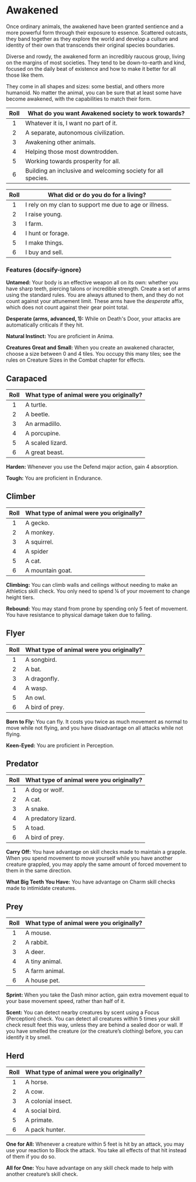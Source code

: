 # Awakened

Once ordinary animals, the awakened have been granted sentience and a more powerful form through their exposure to essence. Scattered outcasts, they band together as they explore the world and develop a culture and identity of their own that transcends their original species boundaries.

Diverse and rowdy, the awakened form an incredibly raucous group, living on the margins of most societies. They tend to be down-to-earth and kind, focused on the daily beat of existence and how to make it better for all those like them.

They come in all shapes and sizes: some bestial, and others more humanoid. No matter the animal, you can be sure that at least some have become awakened, with the capabilities to match their form.

<div class="side-panel">

| Roll | What do you want Awakened society to work towards?           |
| :--: | ------------------------------------------------------------ |
|  1   | Whatever it is, I want no part of it.                        |
|  2   | A separate, autonomous civilization.                         |
|  3   | Awakening other animals.                                     |
|  4   | Helping those most downtrodden.                              |
|  5   | Working towards prosperity for all.                          |
|  6   | Building an inclusive and welcoming society for all species. |

| Roll | What did or do you do for a living?                    |
| :--: | ------------------------------------------------------ |
|  1   | I rely on my clan to support me due to age or illness. |
|  2   | I raise young.                                         |
|  3   | I farm.                                                |
|  4   | I hunt or forage.                                      |
|  5   | I make things.                                         |
|  6   | I buy and sell.                                        |

</div>

### Features {docsify-ignore}

**Untamed:** Your body is an effective weapon all on its own: whether you have sharp teeth, piercing talons or incredible strength. Create a set of arms using the standard rules. You are always attuned to them, and they do not count against your attunement limit. These arms have the _desperate_ affix, which does not count against their gear point total.

<div class="inline-box">

**Desperate (arms, advanced, 1):** While on Death's Door, your attacks are automatically criticals if they hit.

</div>

**Natural Instinct:** You are proficient in Anima.

**Creatures Great and Small:** When you create an awakened character, choose a size between 0 and 4 tiles. You occupy this many tiles; see the rules on Creature Sizes in the Combat chapter for effects.

## Carapaced

<div class="side-panel">

| Roll | What type of animal were you originally? |
| :--: | ---------------------------------------- |
|  1   | A turtle.                                |
|  2   | A beetle.                                |
|  3   | An armadillo.                            |
|  4   | A porcupine.                             |
|  5   | A scaled lizard.                         |
|  6   | A great beast.                           |

</div>

**Harden:** Whenever you use the Defend major action, gain 4 absorption.

**Tough:** You are proficient in Endurance.

## Climber

<div class="side-panel">

| Roll | What type of animal were you originally? |
| :--: | ---------------------------------------- |
|  1   | A gecko.                                 |
|  2   | A monkey.                                |
|  3   | A squirrel.                              |
|  4   | A spider                                 |
|  5   | A cat.                                   |
|  6   | A mountain goat.                         |

</div>

**Climbing:** You can climb walls and ceilings without needing to make an Athletics skill check. You only need to spend ¼ of your movement to change height tiers.

**Rebound:** You may stand from prone by spending only 5 feet of movement. You have resistance to physical damage taken due to falling.

## Flyer

<div class="side-panel">

| Roll | What type of animal were you originally? |
| :--: | ---------------------------------------- |
|  1   | A songbird.                              |
|  2   | A bat.                                   |
|  3   | A dragonfly.                             |
|  4   | A wasp.                                  |
|  5   | An owl.                                  |
|  6   | A bird of prey.                          |

</div>

**Born to Fly:** You can fly. It costs you twice as much movement as normal to move while not flying, and you have disadvantage on all attacks while not flying.

**Keen-Eyed:** You are proficient in Perception.

## Predator

<div class="side-panel">

| Roll | What type of animal were you originally? |
| :--: | ---------------------------------------- |
|  1   | A dog or wolf.                           |
|  2   | A cat.                                   |
|  3   | A snake.                                 |
|  4   | A predatory lizard.                      |
|  5   | A toad.                                  |
|  6   | A bird of prey.                          |

</div>

**Carry Off:** You have advantage on skill checks made to maintain a grapple. When you spend movement to move yourself while you have another creature grappled, you may apply the same amount of forced movement to them in the same direction.

**What Big Teeth You Have:** You have advantage on Charm skill checks made to intimidate creatures.

## Prey

<div class="side-panel">

| Roll | What type of animal were you originally? |
| :--: | ---------------------------------------- |
|  1   | A mouse.                                 |
|  2   | A rabbit.                                |
|  3   | A deer.                                  |
|  4   | A tiny animal.                           |
|  5   | A farm animal.                           |
|  6   | A house pet.                             |

</div>

**Sprint:** When you take the Dash minor action, gain extra movement equal to your base movement speed, rather than half of it.

**Scent:** You can detect nearby creatures by scent using a Focus (Perception) check. You can detect all creatures within 5 times your skill check result feet this way, unless they are behind a sealed door or wall. If you have smelled the creature (or the creature’s clothing) before, you can identify it by smell.

## Herd

<div class="side-panel">

| Roll | What type of animal were you originally? |
| :--: | ---------------------------------------- |
|  1   | A horse.                                 |
|  2   | A cow.                                   |
|  3   | A colonial insect.                       |
|  4   | A social bird.                           |
|  5   | A primate.                               |
|  6   | A pack hunter.                           |

</div>

**One for All:** Whenever a creature within 5 feet is hit by an attack, you may use your reaction to Block the attack. You take all effects of that hit instead of them if you do so.

**All for One:** You have advantage on any skill check made to help with another creature’s skill check.
